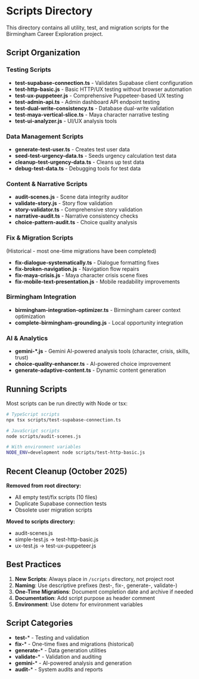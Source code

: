# Scripts Directory

This directory contains all utility, test, and migration scripts for the Birmingham Career Exploration project.

## Script Organization

### Testing Scripts
- **test-supabase-connection.ts** - Validates Supabase client configuration
- **test-http-basic.js** - Basic HTTP/UX testing without browser automation
- **test-ux-puppeteer.js** - Comprehensive Puppeteer-based UX testing
- **test-admin-api.ts** - Admin dashboard API endpoint testing
- **test-dual-write-consistency.ts** - Database dual-write validation
- **test-maya-vertical-slice.ts** - Maya character narrative testing
- **test-ui-analyzer.js** - UI/UX analysis tools

### Data Management Scripts
- **generate-test-user.ts** - Creates test user data
- **seed-test-urgency-data.ts** - Seeds urgency calculation test data
- **cleanup-test-urgency-data.ts** - Cleans up test data
- **debug-test-data.ts** - Debugging tools for test data

### Content & Narrative Scripts
- **audit-scenes.js** - Scene data integrity auditor
- **validate-story.js** - Story flow validation
- **story-validator.ts** - Comprehensive story validation
- **narrative-audit.ts** - Narrative consistency checks
- **choice-pattern-audit.ts** - Choice quality analysis

### Fix & Migration Scripts
(Historical - most one-time migrations have been completed)
- **fix-dialogue-systematically.ts** - Dialogue formatting fixes
- **fix-broken-navigation.js** - Navigation flow repairs
- **fix-maya-crisis.js** - Maya character crisis scene fixes
- **fix-mobile-text-presentation.js** - Mobile readability improvements

### Birmingham Integration
- **birmingham-integration-optimizer.ts** - Birmingham career context optimization
- **complete-birmingham-grounding.js** - Local opportunity integration

### AI & Analytics
- **gemini-*.js** - Gemini AI-powered analysis tools (character, crisis, skills, trust)
- **choice-quality-enhancer.ts** - AI-powered choice improvement
- **generate-adaptive-content.ts** - Dynamic content generation

## Running Scripts

Most scripts can be run directly with Node or tsx:

```bash
# TypeScript scripts
npx tsx scripts/test-supabase-connection.ts

# JavaScript scripts  
node scripts/audit-scenes.js

# With environment variables
NODE_ENV=development node scripts/test-http-basic.js
```

## Recent Cleanup (October 2025)

**Removed from root directory:**
- All empty test/fix scripts (10 files)
- Duplicate Supabase connection tests
- Obsolete user migration scripts

**Moved to scripts directory:**
- audit-scenes.js
- simple-test.js → test-http-basic.js
- ux-test.js → test-ux-puppeteer.js

## Best Practices

1. **New Scripts**: Always place in `/scripts` directory, not project root
2. **Naming**: Use descriptive prefixes (test-, fix-, generate-, validate-)
3. **One-Time Migrations**: Document completion date and archive if needed
4. **Documentation**: Add script purpose as header comment
5. **Environment**: Use dotenv for environment variables

## Script Categories

- **test-*** - Testing and validation
- **fix-*** - One-time fixes and migrations (historical)
- **generate-*** - Data generation utilities
- **validate-*** - Validation and auditing
- **gemini-*** - AI-powered analysis and generation
- **audit-*** - System audits and reports

